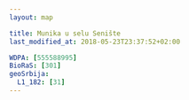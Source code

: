 ```yaml
---
layout: map

title: Munika u selu Senište
last_modified_at: 2018-05-23T23:37:52+02:00

WDPA: [555588995]
BioRaS: [301]
geoSrbija:
  L1_182: [31]
---
```

